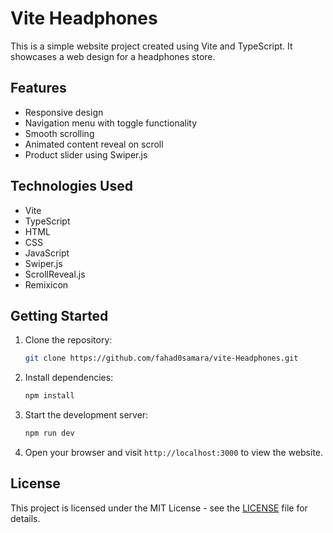 
# Vite Headphones

This is a simple website project created using Vite and TypeScript. It showcases a web design for a headphones store.

## Features

- Responsive design
- Navigation menu with toggle functionality
- Smooth scrolling
- Animated content reveal on scroll
- Product slider using Swiper.js

## Technologies Used

- Vite
- TypeScript
- HTML
- CSS
- JavaScript
- Swiper.js
- ScrollReveal.js
- Remixicon

## Getting Started

1. Clone the repository:

   ```bash
   git clone https://github.com/fahad0samara/vite-Headphones.git
   ```

2. Install dependencies:

   ```bash
   npm install
   ```

3. Start the development server:

   ```bash
   npm run dev
   ```

4. Open your browser and visit `http://localhost:3000` to view the website.

## License

This project is licensed under the MIT License - see the [LICENSE](LICENSE) file for details.

